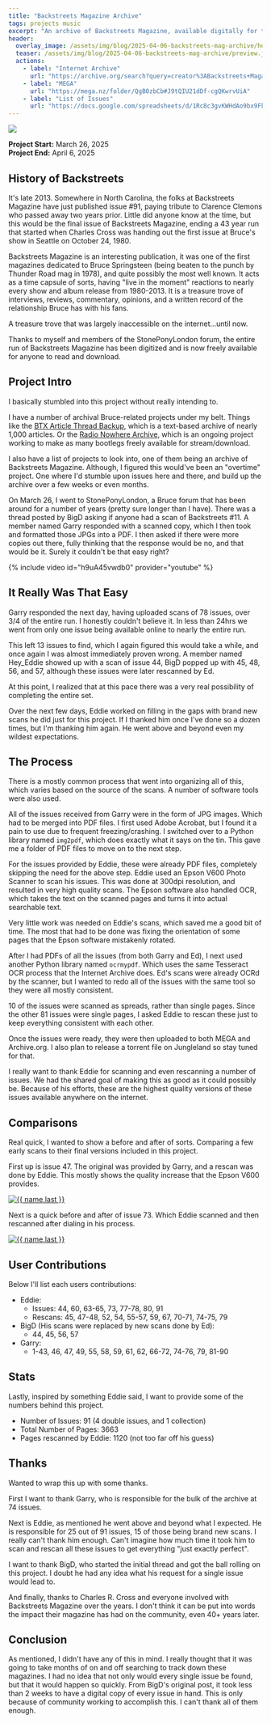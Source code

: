 ```yaml
---
title: "Backstreets Magazine Archive"
tags: projects music
excerpt: "An archive of Backstreets Magazine, available digitally for the first time"
header:
  overlay_image: /assets/img/blog/2025-04-06-backstreets-mag-archive/header.jpg
  teaser: /assets/img/blog/2025-04-06-backstreets-mag-archive/preview.jpg
  actions:
    - label: "Internet Archive"
      url: "https://archive.org/search?query=creator%3ABackstreets+Magazine&sort=title"
    - label: "MEGA"
      url: "https://mega.nz/folder/QgB0zbCb#J9tQIU21dDf-cgQKwrvUiA"
    - label: "List of Issues"
      url: "https://docs.google.com/spreadsheets/d/1Rc8c3gvKWHdAo9bx9Fkl6Dg5RlF5ENr5dqpb_C_uBZs/edit?usp=sharing"
---
```


![](/assets/img/blog/2025-04-06-backstreets-mag-archive/logo.png)

**Project Start:** March 26, 2025<br>**Project End:** April 6, 2025

## History of Backstreets
It's late 2013. Somewhere in North Carolina, the folks at Backstreets Magazine have just published issue #91, paying tribute to Clarence Clemons who passed away two years prior. Little did anyone know at the time, but this would be the final issue of Backstreets Magazine, ending a 43 year run that started when Charles Cross was handing out the first issue at Bruce's show in Seattle on October 24, 1980. 

Backstreets Magazine is an interesting publication, it was one of the first magazines dedicated to Bruce Springsteen (being beaten to the punch by Thunder Road mag in 1978), and quite possibly the most well known. It acts as a time capsule of sorts, having "live in the moment" reactions to nearly every show and album release from 1980-2013. It is a treasure trove of interviews, reviews, commentary, opinions, and a written record of the relationship Bruce has with his fans.

A treasure trove that was largely inaccessible on the internet...until now.

Thanks to myself and members of the StonePonyLondon forum, the entire run of Backstreets Magazine has been digitized and is now freely available for anyone to read and download.

## Project Intro
I basically stumbled into this project without really intending to.

I have a number of archival Bruce-related projects under my belt. Things like the [BTX Article Thread Backup](https://github.com/lilbud/btx-article-dump), which is a text-based archive of nearly 1,000 articles. Or the [Radio Nowhere Archive](https://archive.org/details/radionowhere), which is an ongoing project working to make as many bootlegs freely available for stream/download.

I also have a list of projects to look into, one of them being an archive of Backstreets Magazine. Although, I figured this would've been an "overtime" project. One where I'd stumble upon issues here and there, and build up the archive over a few weeks or even months.

On March 26, I went to StonePonyLondon, a Bruce forum that has been around for a number of years (pretty sure longer than I have). There was a thread posted by BigD asking if anyone had a scan of Backstreets #11. A member named Garry responded with a scanned copy, which I then took and formatted those JPGs into a PDF. I then asked if there were more copies out there, fully thinking that the response would be no, and that would be it. Surely it couldn't be that easy right?

{% include video id="h9uA45vwdb0" provider="youtube" %}

## It Really Was That Easy
Garry responded the next day, having uploaded scans of 78 issues, over 3/4 of the entire run. I honestly couldn't believe it. In less than 24hrs we went from only one issue being available online to nearly the entire run.

This left 13 issues to find, which I again figured this would take a while, and once again I was almost immediately proven wrong. A member named Hey_Eddie showed up with a scan of issue 44, BigD popped up with 45, 48, 56, and 57, although these issues were later rescanned by Ed.

At this point, I realized that at this pace there was a very real possibility of completing the entire set. 

Over the next few days, Eddie worked on filling in the gaps with brand new scans he did just for this project. If I thanked him once I've done so a dozen times, but I'm thanking him again. He went above and beyond even my wildest expectations.

## The Process
There is a mostly common process that went into organizing all of this, which varies based on the source of the scans. A number of software tools were also used.

All of the issues received from Garry were in the form of JPG images. Which had to be merged into PDF files. I first used Adobe Acrobat, but I found it a pain to use due to frequent freezing/crashing. I switched over to a Python library named `img2pdf`, which does exactly what it says on the tin. This gave me a folder of PDF files to move on to the next step.

For the issues provided by Eddie, these were already PDF files, completely skipping the need for the above step. Eddie used an Epson V600 Photo Scanner to scan his issues. This was done at 300dpi resolution, and resulted in very high quality scans. The Epson software also handled OCR, which takes the text on the scanned pages and turns it into actual searchable text.

Very little work was needed on Eddie's scans, which saved me a good bit of time. The most that had to be done was fixing the orientation of some pages that the Epson software mistakenly rotated.

After I had PDFs of all the issues (from both Garry and Ed), I next used another Python library named `ocrmypdf`. Which uses the same Tesseract OCR process that the Internet Archive does. Ed's scans were already OCRd by the scanner, but I wanted to redo all of the issues with the same tool so they were all mostly consistent.

10 of the issues were scanned as spreads, rather than single pages. Since the other 81 issues were single pages, I asked Eddie to rescan these just to keep everything consistent with each other.

Once the issues were ready, they were then uploaded to both MEGA and Archive.org. I also plan to release a torrent file on Jungleland so stay tuned for that.

I really want to thank Eddie for scanning and even rescanning a number of issues. We had the shared goal of making this as good as it could possibly be. Because of his efforts, these are the highest quality versions of these issues available anywhere on the internet.

## Comparisons
Real quick, I wanted to show a before and after of sorts. Comparing a few early scans to their final versions included in this project. 

First up is issue 47. The original was provided by Garry, and a rescan was done by Eddie. This mostly shows the quality increase that the Epson V600 provides.

<a href="/assets/img/blog/2025-04-06-backstreets-mag-archive/issue47-comparison.jpg">
    <img src="/assets/img/blog/2025-04-06-backstreets-mag-archive/issue47-comparison.jpg" alt="{{ name.last }}" loading="lazy" />
</a>

Next is a quick before and after of issue 73. Which Eddie scanned and then rescanned after dialing in his process.

<a href="/assets/img/blog/2025-04-06-backstreets-mag-archive/issue73-compare.jpg">
    <img src="/assets/img/blog/2025-04-06-backstreets-mag-archive/issue73-compare.jpg" alt="{{ name.last }}" loading="lazy" />
</a>

## User Contributions
Below I'll list each users contributions:
- Eddie:
    - Issues: 44, 60, 63-65, 73, 77-78, 80, 91
    - Rescans: 45, 47-48, 52, 54, 55-57, 59, 67, 70-71, 74-75, 79
- BigD (His scans were replaced by new scans done by Ed):
    - 44, 45, 56, 57
- Garry:
    - 1-43, 46, 47, 49, 55, 58, 59, 61, 62, 66-72, 74-76, 79, 81-90

## Stats
Lastly, inspired by something Eddie said, I want to provide some of the numbers behind this project.

- Number of Issues: 91 (4 double issues, and 1 collection)
- Total Number of Pages: 3663
- Pages rescanned by Eddie: 1120 (not too far off his guess)

## Thanks
Wanted to wrap this up with some thanks.

First I want to thank Garry, who is responsible for the bulk of the archive at 74 issues.

Next is Eddie, as mentioned he went above and beyond what I expected. He is responsible for 25 out of 91 issues, 15 of those being brand new scans. I really can't thank him enough. Can't imagine how much time it took him to scan and rescan all these issues to get everything "just exactly perfect".

I want to thank BigD, who started the initial thread and got the ball rolling on this project. I doubt he had any idea what his request for a single issue would lead to.

And finally, thanks to Charles R. Cross and everyone involved with Backstreets Magazine over the years. I don't think it can be put into words the impact their magazine has had on the community, even 40+ years later.

## Conclusion
As mentioned, I didn't have any of this in mind. I really thought that it was going to take months of on and off searching to track down these magazines. I had no idea that not only would every single issue be found, but that it would happen so quickly. From BigD's original post, it took less than 2 weeks to have a digital copy of every issue in hand. This is only because of community working to accomplish this. I can't thank all of them enough.
